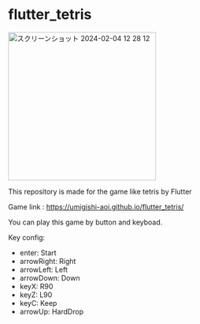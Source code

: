 # flutter_tetris

<img width="300" alt="スクリーンショット 2024-02-04 12 28 12" src="https://github.com/Umigishi-Aoi/flutter_tetris/assets/84505829/c87ef6c4-0b1e-48ea-8d25-16af0e1ff53d">

This repository is made for the game like tetris by Flutter

Game link : https://umigishi-aoi.github.io/flutter_tetris/

You can play this game by button and keyboad.

Key config:

- enter:  Start
- arrowRight:  Right
- arrowLeft:  Left
- arrowDown:  Down
- keyX:  R90
- keyZ:  L90
- keyC:  Keep
- arrowUp:  HardDrop